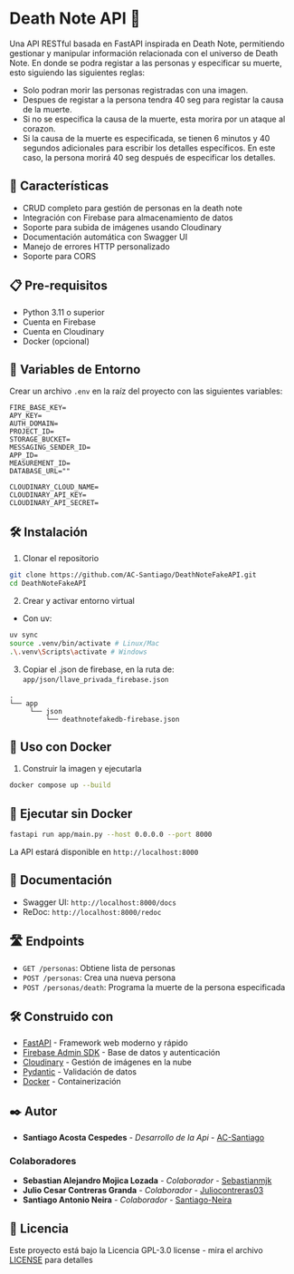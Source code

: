 # Death Note API 📓

Una API RESTful basada en FastAPI inspirada en Death Note, permitiendo gestionar y manipular información relacionada con el universo de Death Note. En donde se podra registar a las personas y especificar su muerte, esto siguiendo las siguientes reglas:

- Solo podran morir las personas registradas con una imagen.
- Despues de registar a la persona tendra 40 seg para registar la causa de la muerte.
- Si no se especifica la causa de la muerte, esta morira por un ataque al corazon.
- Si la causa de la muerte es especificada, se tienen 6 minutos y 40 segundos adicionales para escribir los detalles específicos. En este caso, la persona morirá 40 seg después de especificar los detalles.

## 🚀 Características

- CRUD completo para gestión de personas en la death note
- Integración con Firebase para almacenamiento de datos
- Soporte para subida de imágenes usando Cloudinary
- Documentación automática con Swagger UI
- Manejo de errores HTTP personalizado
- Soporte para CORS

## 📋 Pre-requisitos

- Python 3.11 o superior
- Cuenta en Firebase
- Cuenta en Cloudinary
- Docker (opcional)

## 🔧 Variables de Entorno

Crear un archivo `.env` en la raíz del proyecto con las siguientes variables:

```env
FIRE_BASE_KEY=
APY_KEY=
AUTH_DOMAIN=
PROJECT_ID=
STORAGE_BUCKET=
MESSAGING_SENDER_ID=
APP_ID=
MEASUREMENT_ID=
DATABASE_URL=""

CLOUDINARY_CLOUD_NAME=
CLOUDINARY_API_KEY=
CLOUDINARY_API_SECRET=
```

## 🛠️ Instalación

1. Clonar el repositorio
```bash
git clone https://github.com/AC-Santiago/DeathNoteFakeAPI.git
cd DeathNoteFakeAPI
```

2. Crear y activar entorno virtual

- Con uv:
```bash
uv sync
source .venv/bin/activate # Linux/Mac
.\.venv\Scripts\activate # Windows
```

3. Copiar el .json de firebase, en la ruta de: `app/json/llave_privada_firebase.json`

```
.
└── app
     └── json
         └── deathnotefakedb-firebase.json
```

## 🐳 Uso con Docker

1. Construir la imagen y ejecutarla

```bash
docker compose up --build
```



## 🚀 Ejecutar sin Docker

```bash
fastapi run app/main.py --host 0.0.0.0 --port 8000
```

La API estará disponible en `http://localhost:8000`

## 📖 Documentación

- Swagger UI: `http://localhost:8000/docs`
- ReDoc: `http://localhost:8000/redoc`

## 🛣️ Endpoints

- `GET /personas`: Obtiene lista de personas
- `POST /personas`: Crea una nueva persona
- `POST /personas/death`: Programa la muerte de la persona especificada

## 🛠️ Construido con

- [FastAPI](https://fastapi.tiangolo.com/) - Framework web moderno y rápido
- [Firebase Admin SDK](https://firebase.google.com/docs/admin/setup) - Base de datos y autenticación
- [Cloudinary](https://cloudinary.com/) - Gestión de imágenes en la nube
- [Pydantic](https://pydantic-docs.helpmanual.io/) - Validación de datos
- [Docker](https://www.docker.com/) - Containerización

## ✒️ Autor

* **Santiago Acosta Cespedes** - *Desarrollo de la Api* - [AC-Santiago](https://github.com/AC-Santiago)

### Colaboradores

* **Sebastian Alejandro Mojica Lozada** - *Colaborador* - [Sebastianmjk](https://github.com/Sebastianmjk)
* **Julio Cesar Contreras Granda** - *Colaborador* - [Juliocontreras03](https://github.com/Juliocontreras03)
* **Santiago Antonio Neira** - *Colaborador* - [Santiago-Neira](https://github.com/Santiago-Neira)


## 📄 Licencia

Este proyecto está bajo la Licencia  GPL-3.0 license  - mira el archivo [LICENSE](LICENSE) para detalles
